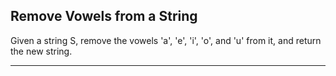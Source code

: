 ## Remove Vowels from a String

Given a string S, remove the vowels 'a', 'e', 'i', 'o', and 'u' from it, and return the new string.

- - -

